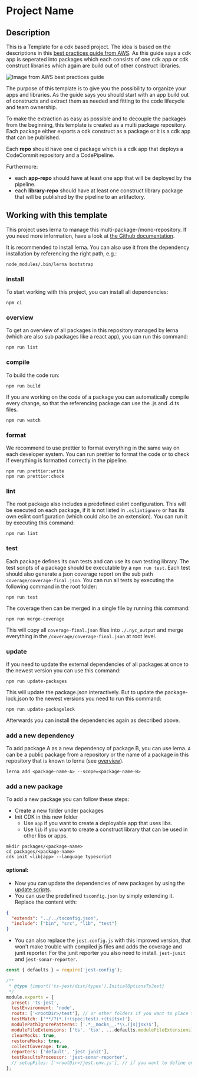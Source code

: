 # Project Name

## Description

This is a Template for a cdk based project. The idea is based on the descriptions in this
[best practices guide from AWS](https://docs.aws.amazon.com/cdk/v2/guide/best-practices.html).
As this guide says a cdk app is seperated into packages which each consists of one cdk app
or cdk construct libraries which again are build out of other construct libraries.

![Image from AWS best practices guide](https://docs.aws.amazon.com/cdk/v2/guide/images/code-organization.jpg)

The purpose of this template is to give you the possibility to organize your apps and libraries.
As the guide says you should start with an app build out of constructs and extract them as needed
and fitting to the code lifecycle and team ownership.

To make the extraction as easy as possible and to decouple the packages from the beginning,
this template is created as a multi package repository. Each package either exports a cdk
construct as a package or it is a cdk app that can be published.

Each **repo** should have one ci package which is a cdk app that deploys a CodeCommit repository and
a CodePipeline.

Furthermore:

- each **app-repo** should have at least one app that will be deployed by the pipeline.
- each **library-repo** should have at least one construct library package that will be published
  by the pipeline to an artifactory.

## Working with this template

This project uses lerna to manage this multi-package-/mono-repository. If you need more information,
have a look at [the Github documentation](https://github.com/lerna/lerna).

It is recommended to install lerna. You can also use it from the dependency installation by referencing
the right path, e.g.:

```shell
node_modules/.bin/lerna bootstrap
```

### install

To start working with this project, you can install all dependencies:

```shell
npm ci
```

### overview

To get an overview of all packages in this repository managed by lerna (which are also sub packages
like a react app), you can run this command:

```shell
npm run list
```

### compile

To build the code run:

```shell
npm run build
```

If you are working on the code of a package you can automatically compile every change, so that the
referencing package can use the .js and .d.ts files.

```shell
npm run watch
```

### format

We recommend to use prettier to format everything in the same way on each developer system.
You can run prettier to format the code or to check if everything is formatted correctly in the pipeline.

```shell
npm run prettier:write
npm run prettier:check
```

### lint

The root package also includes a predefined eslint configuration. This will be executed on each package,
if it is not listed in `.eslintignore` or has its own eslint configuration
(which could also be an extension). You can run it by executing this command:

```shell
npm run lint
```

### test

Each package defines its own tests and can use its own testing library. The test scripts of a package
should be executable by a `npm run test`. Each test should also generate a json coverage report on the
sub path `coverage/coverage-final.json`. You can run all tests by executing the following command
in the root folder:

```shell
npm run test
```

The coverage then can be merged in a single file by running this command:

```shell
npm run merge-coverage
```

This will copy all `coverage-final.json` files into `./.nyc_output` and merge everything in the
`/coverage/coverage-final.json` at root level.

### update

If you need to update the external dependencies of all packages at once to the newest version
you can use this command:

```shell
npm run update-packages
```

This will update the package.json interactively. But to update the package-lock.json to the newest
versions you need to run this command:

```shell
npm run update-packagelock
```

Afterwards you can install the dependencies again as described above.

### add a new dependency

To add package A as a new dependency of package B, you can use lerna. `A` can be a public package
from a repository or the name of a package in this repository that is known to lerna
(see [overview](#overview)).

```shell
lerna add <package-name-A> --scope=<package-name-B>
```

### add a new package

To add a new package you can follow these steps:

- Create a new folder under packages
- Init CDK in this new folder
  - Use `app` if you want to create a deployable app that uses libs.
  - Use `lib` if you want to create a construct library that can be used in other libs or apps.

```shell
mkdir packages/<package-name>
cd packages/<package-name>
cdk init <lib|app> --language typescript
```

#### optional:

- Now you can update the dependencies of new packages by using the [update scripts](#update).
- You can use the predefined `tsconfig.json` by simply extending it. Replace the content with:

```json
{
  "extends": "../../tsconfig.json",
  "include": ["bin", "src", "lib", "test"]
}
```

- You can also replace the `jest.config.js` with this improved version, that won't make trouble with
  compiled js files and adds the coverage and junit reporter. For the junit reporter you also need to install.
  `jest-junit` and `jest-sonar-reporter`.

```js
const { defaults } = require('jest-config');

/**
 * @type {import('ts-jest/dist/types').InitialOptionsTsJest}
 */
module.exports = {
  preset: 'ts-jest',
  testEnvironment: 'node',
  roots: ['<rootDir>/test'], // or other folders if you want to place the test next to the tested unit
  testMatch: ['**/?(*.)+(spec|test).+(ts|tsx)'],
  modulePathIgnorePatterns: ['.*__mocks__.*\\.(js|jsx)$'],
  moduleFileExtensions: ['ts', 'tsx', ...defaults.moduleFileExtensions],
  clearMocks: true,
  restoreMocks: true,
  collectCoverage: true,
  reporters: ['default', 'jest-junit'],
  testResultsProcessor: 'jest-sonar-reporter',
  // setupFiles: ['<rootDir>/jest.env.js'], // if you want to define env vars for the test
};
```
